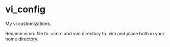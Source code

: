 # vi_config

My vi customizations.  

Rename vimrc file to .vimrc and vim directory to .vim and place both in your home directory.
